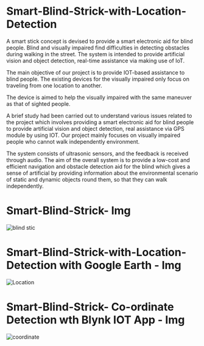 # Smart-Blind-Strick-with-Location-Detection

A smart stick concept is devised to provide a smart electronic aid for blind people. Blind 
and visually impaired find difficulties in detecting obstacles during walking in the street. 
The system is intended to provide artificial vision and object detection,  real-time assistance 
via making use of IoT. 


The main objective of our project is to provide IOT-based assistance to blind people. 
The existing devices for the visually impaired only focus on traveling from one location 
to another. 


The device is aimed to help the visually impaired with the same maneuver as that of sighted 
people. 


A brief study had been carried out to understand various issues related to the project which 
involves providing a smart electronic aid for blind people to provide artificial vision and 
object detection, real assistance via GPS module by using IOT. Our project mainly focuses 
on visually impaired people who cannot walk independently environment. 




The system consists of ultrasonic sensors, and the feedback is received through audio. The 
aim of the overall system is to provide a low-cost and efficient navigation and obstacle 
detection aid for the blind which gives a sense of artificial by providing 
information about the environmental scenario of static and dynamic objects round them, so 
that they can walk independently.

# Smart-Blind-Strick- Img


![blind stic](https://github.com/Aditya9764/Smart-Blind-Strick-with-Location-Detection/assets/90107321/81a2b78b-e6e7-4c1f-a8e2-5087e77ac677)



# Smart-Blind-Strick-with-Location-Detection with Google Earth - Img



![Location](https://github.com/Aditya9764/Smart-Blind-Strick-with-Location-Detection/assets/90107321/57c7ac8e-86df-4f3d-a14a-17c9e422353c)



# Smart-Blind-Strick- Co-ordinate Detection wth Blynk IOT App - Img



![coordinate](https://github.com/Aditya9764/Smart-Blind-Strick-with-Location-Detection/assets/90107321/a62389ea-1798-426e-bb15-33049bbaaf0f)

